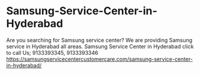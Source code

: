 # Samsung-Service-Center-in-Hyderabad
Are you searching for Samsung service center? We are providing Samsung service in Hyderabad all areas. Samsung Service Center in Hyderabad click to call Us; 9133393345, 9133393346 https://samsungservicecentercustomercare.com/samsung-service-center-in-hyderabad/
